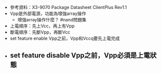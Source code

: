 - 參考資料：X3-9070 Package Datasheet ClientPlus Rev1.1
- Vpp是外部電源，功能為增強array操作
	- 增強array操作什麼？ #nand問題集
- 上電順序：先上Vcc，再上有Vpp
- 斷電順序：先斷Vpp，再斷Vcc
- set feature enable Vpp之前，Vpp和Vccq要先上電完成
- set feature disable Vpp之前，Vpp必須是上電狀態
	-